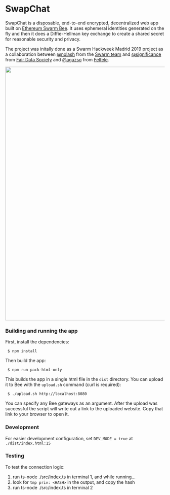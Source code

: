 # SwapChat

SwapChat is a disposable, end-to-end encrypted, decentralized web app built on [Ethereum Swarm Bee](https://github.com/ethersphere/bee). It uses ephemeral identities generated on the fly and then it does a Diffie-Hellman key exchange to create a shared secret for reasonable security and privacy.

The project was initally done as a Swarm Hackweek Madrid 2019 project as a collaboration between [@nolash](https://github.com/nolash) from the [Swarm team](https://swarm.ethereum.org/) and [@significance](https://github.com/significance) from [Fair Data Society](https://github.com/fairDataSociety) and [@agazso](https://github.com/agazso) from [Felfele](https://github.com/felfele).

[<img src="screenshot.png" width=800>](screenshot.png)

### Building and running the app

First, install the dependencies:

```
 $ npm install
```

Then build the app:

```
 $ npm run pack-html-only
```

This builds the app in a single html file in the `dist` directory. You can upload it to Bee with the `upload.sh` command (curl is required):

```
 $ ./upload.sh http://localhost:8080
```
You can specify any Bee gateways as an argument. After the upload was successful the script will write out a link to the uploaded website. Copy that link to your browser to open it.

### Development

For easier development configuration, set `DEV_MODE = true` at `./dist/index.html:15`

### Testing

To test the connection logic:

1. run ts-node ./src/index.ts in terminal 1, and while running...
1. look for `tmp priv: <HASH>` in the output, and copy the hash
1. run ts-node ./src/index.ts <HASH> in terminal 2
